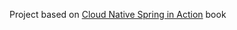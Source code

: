 Project based on [Cloud Native Spring in Action](https://github.com/ThomasVitale/cloud-native-spring-in-action/tree/main) 
book
